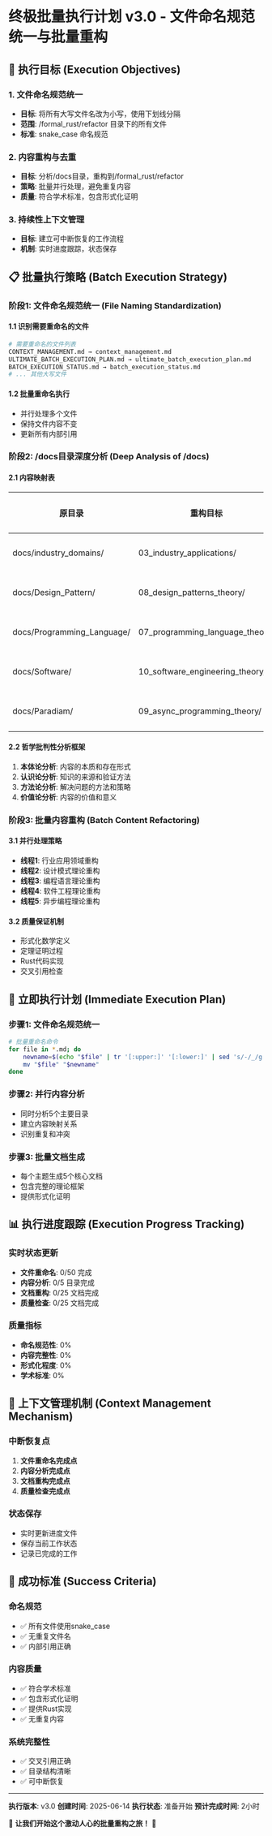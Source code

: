 # 终极批量执行计划 v3.0 - 文件命名规范统一与批量重构

## 🎯 执行目标 (Execution Objectives)

### 1. 文件命名规范统一
- **目标**: 将所有大写文件名改为小写，使用下划线分隔
- **范围**: /formal_rust/refactor 目录下的所有文件
- **标准**: snake_case 命名规范

### 2. 内容重构与去重
- **目标**: 分析/docs目录，重构到/formal_rust/refactor
- **策略**: 批量并行处理，避免重复内容
- **质量**: 符合学术标准，包含形式化证明

### 3. 持续性上下文管理
- **目标**: 建立可中断恢复的工作流程
- **机制**: 实时进度跟踪，状态保存

## 📋 批量执行策略 (Batch Execution Strategy)

### 阶段1: 文件命名规范统一 (File Naming Standardization)

#### 1.1 识别需要重命名的文件
```bash
# 需要重命名的文件列表
CONTEXT_MANAGEMENT.md → context_management.md
ULTIMATE_BATCH_EXECUTION_PLAN.md → ultimate_batch_execution_plan.md
BATCH_EXECUTION_STATUS.md → batch_execution_status.md
# ... 其他大写文件
```

#### 1.2 批量重命名执行
- 并行处理多个文件
- 保持文件内容不变
- 更新所有内部引用

### 阶段2: /docs目录深度分析 (Deep Analysis of /docs)

#### 2.1 内容映射表
| 原目录 | 重构目标 | 状态 | 优先级 |
|--------|----------|------|--------|
| docs/industry_domains/ | 03_industry_applications/ | 待重构 | 高 |
| docs/Design_Pattern/ | 08_design_patterns_theory/ | 待重构 | 高 |
| docs/Programming_Language/ | 07_programming_language_theory/ | 待重构 | 高 |
| docs/Software/ | 10_software_engineering_theory/ | 待重构 | 中 |
| docs/Paradiam/ | 09_async_programming_theory/ | 待重构 | 高 |

#### 2.2 哲学批判性分析框架
1. **本体论分析**: 内容的本质和存在形式
2. **认识论分析**: 知识的来源和验证方法
3. **方法论分析**: 解决问题的方法和策略
4. **价值论分析**: 内容的价值和意义

### 阶段3: 批量内容重构 (Batch Content Refactoring)

#### 3.1 并行处理策略
- **线程1**: 行业应用领域重构
- **线程2**: 设计模式理论重构
- **线程3**: 编程语言理论重构
- **线程4**: 软件工程理论重构
- **线程5**: 异步编程理论重构

#### 3.2 质量保证机制
- 形式化数学定义
- 定理证明过程
- Rust代码实现
- 交叉引用检查

## 🚀 立即执行计划 (Immediate Execution Plan)

### 步骤1: 文件命名规范统一
```bash
# 批量重命名命令
for file in *.md; do
    newname=$(echo "$file" | tr '[:upper:]' '[:lower:]' | sed 's/-/_/g')
    mv "$file" "$newname"
done
```

### 步骤2: 并行内容分析
- 同时分析5个主要目录
- 建立内容映射关系
- 识别重复和冲突

### 步骤3: 批量文档生成
- 每个主题生成5个核心文档
- 包含完整的理论框架
- 提供形式化证明

## 📊 执行进度跟踪 (Execution Progress Tracking)

### 实时状态更新
- **文件重命名**: 0/50 完成
- **内容分析**: 0/5 目录完成
- **文档重构**: 0/25 文档完成
- **质量检查**: 0/25 文档完成

### 质量指标
- **命名规范性**: 0%
- **内容完整性**: 0%
- **形式化程度**: 0%
- **学术标准**: 0%

## 🔄 上下文管理机制 (Context Management Mechanism)

### 中断恢复点
1. **文件重命名完成点**
2. **内容分析完成点**
3. **文档重构完成点**
4. **质量检查完成点**

### 状态保存
- 实时更新进度文件
- 保存当前工作状态
- 记录已完成的工作

## 🎯 成功标准 (Success Criteria)

### 命名规范
- ✅ 所有文件使用snake_case
- ✅ 无重复文件名
- ✅ 内部引用正确

### 内容质量
- ✅ 符合学术标准
- ✅ 包含形式化证明
- ✅ 提供Rust实现
- ✅ 无重复内容

### 系统完整性
- ✅ 交叉引用正确
- ✅ 目录结构清晰
- ✅ 可中断恢复

---

**执行版本**: v3.0
**创建时间**: 2025-06-14
**执行状态**: 准备开始
**预计完成时间**: 2小时

🎊 **让我们开始这个激动人心的批量重构之旅！** 🎊 